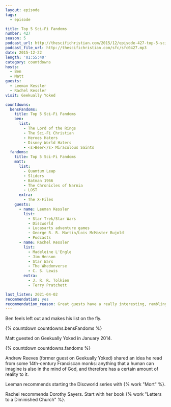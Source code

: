 ```yaml
---
layout: episode
tags:
  - episode

title: Top 5 Sci-Fi Fandoms
number: 427
season: 5
podcast_url: http://thescifichristian.com/2015/12/episode-427-top-5-sci-fi-fandoms/
podcast_file_url: http://thescifichristian.com/sfc/sfc0427.mp3
date: 2015-12-22
length: '01:55:40'
category: countdowns
hosts:
  - Ben
  - Matt
guests:
  - Leeman Kessler
  - Rachel Kessler
visit: Geekually Yoked

countdowns:
  bensFandoms:
    title: Top 5 Sci-Fi Fandoms
    ben:
      list:
        - The Lord of the Rings
        - The Sci-Fi Christian
        - Heroes Haters
        - Disney World Haters
        - <s>Beer</s> Miraculous Saints
  fandoms:
    title: Top 5 Sci-Fi Fandoms
    matt: 
      list:
        - Quantum Leap
        - Sliders
        - Batman 1966
        - The Chronicles of Narnia
        - LOST
      extra:
        - The X-Files
    guests:
      - name: Leeman Kessler 
        list:
          - Star Trek/Star Wars
          - Discworld
          - Lucasarts adventure games
          - George R. R. Martin/Lois McMaster Bujold
          - Podcasts
      - name: Rachel Kessler 
        list:
          - Madeleine L'Engle
          - Jim Henson
          - Star Wars
          - The Whedonverse
          - C. S. Lewis
        extra:
          - J. R. R. Tolkien
          - Terry Pratchett

last_listen: 2021-04-02
recommendation: yes
recommendation_reason: Great guests have a really interesting, rambling discussion
---
```


Ben feels left out and makes his list on the fly.

{% countdown countdowns.bensFandoms %}

Matt guested on Geekually Yoked in January 2014.

{% countdown countdowns.fandoms %}

Andrew Reeves (former guest on Geekually Yoked) shared an idea he read from some 14th-century Franciscan monks: anything that a human can imagine is also in the mind of God, and therefore has a certain amount of reality to it.

Leeman recommends starting the Discworld series with {% work "Mort" %}.

Rachel recommends Dorothy Sayers. Start with her book {% work "Letters to a Diminished Church" %}.